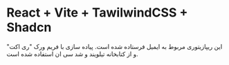 # React + Vite + TawilwindCSS + Shadcn 

این ریپازیتوری مربوط به ایمیل فرستاده شده است.
پیاده سازی با فریم ورک "ری اکت" و از کتابخانه تیلویند و شد سی ان استفاده شده است.

